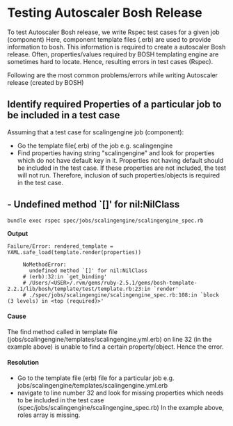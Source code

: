 # Testing Autoscaler Bosh Release

To test Autoscaler Bosh release, we write Rspec test cases for a given job (component)
Here, component template files (.erb) are used to provide information to bosh. This information is required to create a autoscaler Bosh release.
Often, properties/values required by BOSH templating engine are sometimes hard to locate. Hence, resulting errors in test cases (Rspec).


Following are the most common problems/errors while writing Autoscaler release (created by BOSH)

## Identify required Properties of a particular job to be included in a test case

Assuming that a test case for scalingengine job (component):

- Go the template file(.erb) of the job e.g. scalingengine
- Find properties having string "scalingengine" and look for properties which do not have default key in it. Properties not having default should be included in the test case.
If these properties are not included, the test will not run. Therefore, inclusion of such properties/objects is required in the test case.

## - Undefined method `[]' for nil:NilClass

```
bundle exec rspec spec/jobs/scalingengine/scalingengine_spec.rb
```
**Output** 
```    
Failure/Error: rendered_template = YAML.safe_load(template.render(properties))
     
     NoMethodError:
       undefined method `[]' for nil:NilClass
     # (erb):32:in `get_binding'
     # /Users/<USER>/.rvm/gems/ruby-2.5.1/gems/bosh-template-2.2.1/lib/bosh/template/test/template.rb:23:in `render'
     # ./spec/jobs/scalingengine/scalingengine_spec.rb:108:in `block (3 levels) in <top (required)>'
```

#### Cause
 The find method called in template file (jobs/scalingengine/templates/scalingengine.yml.erb)  on line 32 (in the example above) is unable to find a certain property/object. Hence the error.


#### Resolution
- Go to the template file (erb) file for a particular job e.g. jobs/scalingengine/templates/scalingengine.yml.erb
- navigate to line number 32 and look for missing properties which needs to be included in the test case (spec/jobs/scalingengine/scalingengine_spec.rb)
In the example above, roles array is missing.

